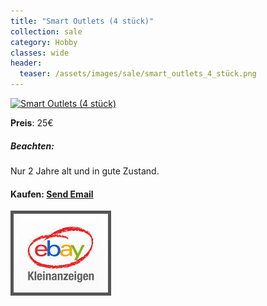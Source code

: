 ```yaml
---
title: "Smart Outlets (4 stück)"
collection: sale
category: Hobby
classes: wide
header: 
  teaser: /assets/images/sale/smart_outlets_4_stück.png
---
```




<a href="">
  <img src="/assets/images/sale/smart_outlets_4_stück.png" alt="Smart Outlets (4 stück)">
</a>

**Preis**: 25€

##### Beachten:
Nur 2 Jahre alt und in gute Zustand.

#### Kaufen: <a href = "mailto:digitaldasler@gmail.com?subject=Smart Outlets (4 stück)">Send Email</a>

<a href="">
  <img src="/assets/images/ebay.png" alt="Ebay Kleinanzeigen" style="border: 5px solid #555">
</a>

